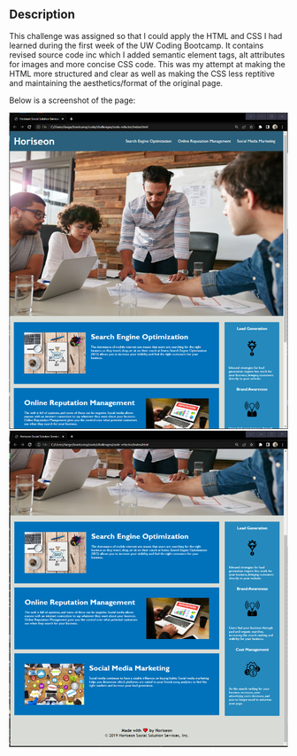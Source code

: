 ## Description

This challenge was assigned so that I could apply the HTML and CSS I had learned during the first week of the UW Coding Bootcamp. It contains revised source code inc which I added semantic element tags, alt attributes for images and more concise CSS code. This was my attempt at making the HTML more structured and clear as well as making the CSS less reptitive and maintaining the aesthetics/format of the original page. 

Below is a screenshot of the page:

![alt text](/assets/images/top-of-webpage.PNG)
![alt text](/assets/images/bottom-of-webpage.PNG)
